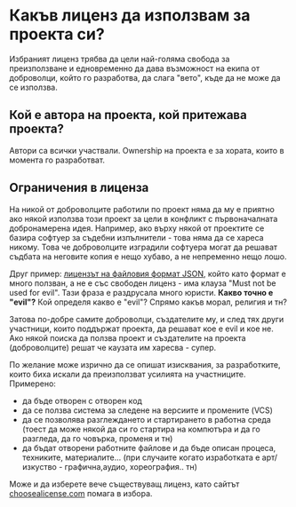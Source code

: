 # Какъв лиценз да използвам за проекта си?

Избраният лиценз трябва да цели най-голяма свобода за преизползване и едновременно да дава възможност на екипа от доброволци, който го разработва, да слага "вето", къде да не може да се използва.

## Кой е автора на проекта, кой притежава проекта?
Автори са всички участвали. Ownership на проекта е за хората, които в момента го разработват.

## Ограничения в лиценза

На никой от доброволците работили по проект няма да му е приятно ако някой използва този проект за цели в конфликт с първоначалната добронамерена идея. Например, ако върху някой от проектите се базира софтуер за съдебни изпълнители - това няма да се хареса никому. Това че доброволците изградили софтуера могат да решават съдбата на неговите копия е нещо хубаво, а не непременно нещо лошо.

Друг пример: [лицензът на файловия формат JSON](http://www.json.org/license.html), който като формат е много ползван, а не е със свободен лиценз - има клауза "Must not be used for evil". Тази фраза е раздрусала много юристи. **Какво точно е "evil"?** Кой определя какво е "evil"? Спрямо какъв морал, религия и тн?

Затова по-добре самите доброволци, създателите му, и след тях други участници, които поддържат проекта, да решават кое е evil и кое не. Ако някой поиска да ползва проект и създателите на проекта (доброволците) решат че каузата им харесва - супер.

По желание може изрично да се опишат изисквания, за разработките, които биха искали да преизползват усилията на участниците. Примерено:
* да бъде отворен с отворен код
* да се ползва система за следене на версиите и промените (VCS)
* да се позволява разглеждането и стартирането в работна среда (тоест да може някой да си го стартира на компютъра и да го разгледа, да го човърка, променя и тн)
* да бъдат отворени работните файлове и да бъде описан процеса, техниките, материалите... (при случаите когато изработката е арт/изкуство - графична,аудио, хореография.. тн)

Може и да изберете вече съществуващ лиценз, като сайтът [choosealicense.com](http://choosealicense.com/) помага в избора.
